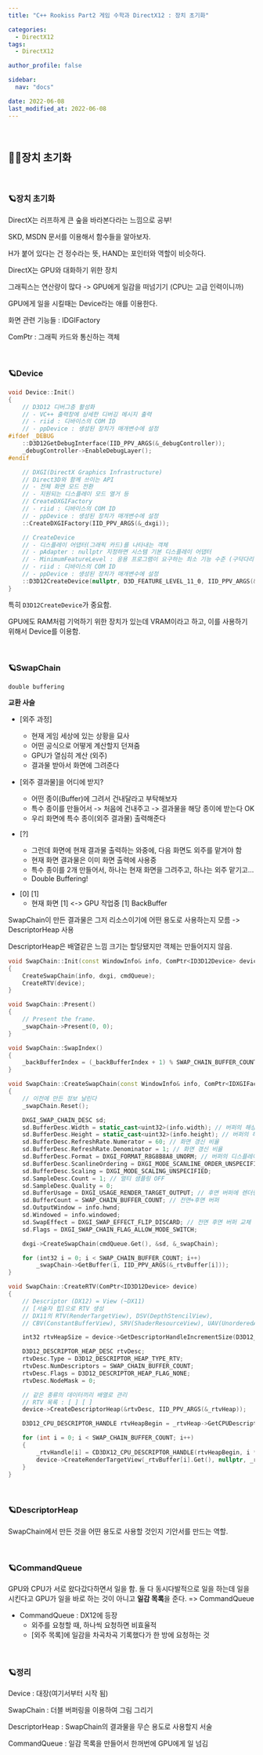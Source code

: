 ```yaml
---
title: "C++ Rookiss Part2 게임 수학과 DirectX12 : 장치 초기화"

categories:
  - DirectX12
tags:
  - DirectX12

author_profile: false

sidebar:
  nav: "docs"

date: 2022-06-08
last_modified_at: 2022-06-08
---
```


<br>


## 🙇‍♀️장치 초기화


<br>


### 🪐장치 초기화


DirectX는 러프하게 큰 숲을 바라본다라는 느낌으로 공부!

SKD, MSDN 문서를 이용해서 함수들을 알아보자.

H가 붙어 있다는 건 정수라는 뜻, HAND는 포인터와 역할이 비슷하다.

DirectX는 GPU와 대화하기 위한 장치

그래픽스는 연산량이 많다 -> GPU에게 일감을 떠넘기기 (CPU는 고급 인력이니까)

GPU에게 일을 시킬때는 Device라는 애를 이용한다.


화면 관련 기능들 : IDGIFactory

ComPtr : 그래픽 카드와 통신하는 객체

<br>


### 🪐Device

```cpp
void Device::Init()
{
	// D3D12 디버그층 활성화
	// - VC++ 출력창에 상세한 디버깅 메시지 출력
	// - riid : 디바이스의 COM ID
	// - ppDevice : 생성된 장치가 매개변수에 설정
#ifdef _DEBUG
	::D3D12GetDebugInterface(IID_PPV_ARGS(&_debugController));
	_debugController->EnableDebugLayer();
#endif

	// DXGI(DirectX Graphics Infrastructure)
	// Direct3D와 함께 쓰이는 API
	// - 전체 화면 모드 전환
	// - 지원되는 디스플레이 모드 열거 등
	// CreateDXGIFactory
	// - riid : 디바이스의 COM ID
	// - ppDevice : 생성된 장치가 매개변수에 설정
	::CreateDXGIFactory(IID_PPV_ARGS(&_dxgi));

	// CreateDevice
	// - 디스플레이 어댑터(그래픽 카드)를 나타내는 객체
	// - pAdapter : nullptr 지정하면 시스템 기본 디스플레이 어댑터
	// - MinimumFeatureLevel : 응용 프로그램이 요구하는 최소 기능 수준 (구닥다리 걸러낸다)
	// - riid : 디바이스의 COM ID
	// - ppDevice : 생성된 장치가 매개변수에 설정
	::D3D12CreateDevice(nullptr, D3D_FEATURE_LEVEL_11_0, IID_PPV_ARGS(&_device));
}
```

특히 `D3D12CreateDevice`가 중요함.

GPU에도 RAM처럼 기억하기 위한 장치가 있는데 VRAM이라고 하고, 이를 사용하기 위해서 Device를 이용함.

<br>

### 🪐SwapChain

`double buffering`

**교환 사슬**
* [외주 과정]
  - 현재 게임 세상에 있는 상황을 묘사
  - 어떤 공식으로 어떻게 계산할지 던져줌
  - GPU가 열심히 계산 (외주)
  - 결과물 받아서 화면에 그려준다

* [외주 결과물]을 어디에 받지?
  - 어떤 종이(Buffer)에 그려서 건내달라고 부탁해보자
  - 특수 종이를 만들어서 -> 처음에 건내주고 -> 결과물을 해당 종이에 받는다 OK
  - 우리 화면에 특수 종이(외주 결과물) 출력해준다

* [?]
  - 그런데 화면에 현재 결과물 출력하는 와중에, 다음 화면도 외주를 맡겨야 함
  - 현재 화면 결과물은 이미 화면 출력에 사용중
  - 특수 종이를 2개 만들어서, 하나는 현재 화면을 그려주고, 하나는 외주 맡기고...
  - Double Buffering!

- [0] [1]
   - 현재 화면 [1]  <-> GPU 작업중 [1] BackBuffer

SwapChain이 만든 결과물은 그저 리소스이기에 어떤 용도로 사용하는지 모름 -> DescriptorHeap 사용

DescriptorHeap은 배열같은 느낌 크기는 할당됐지만 객체는 만들어지지 않음.

```cpp
void SwapChain::Init(const WindowInfo& info, ComPtr<ID3D12Device> device, ComPtr<IDXGIFactory> dxgi, ComPtr<ID3D12CommandQueue> cmdQueue)
{
	CreateSwapChain(info, dxgi, cmdQueue);
	CreateRTV(device);
}

void SwapChain::Present()
{
	// Present the frame.
	_swapChain->Present(0, 0);
}

void SwapChain::SwapIndex()
{
	_backBufferIndex = (_backBufferIndex + 1) % SWAP_CHAIN_BUFFER_COUNT;
}

void SwapChain::CreateSwapChain(const WindowInfo& info, ComPtr<IDXGIFactory> dxgi, ComPtr<ID3D12CommandQueue> cmdQueue)
{
	// 이전에 만든 정보 날린다
	_swapChain.Reset();

	DXGI_SWAP_CHAIN_DESC sd;
	sd.BufferDesc.Width = static_cast<uint32>(info.width); // 버퍼의 해상도 너비
	sd.BufferDesc.Height = static_cast<uint32>(info.height); // 버퍼의 해상도 높이
	sd.BufferDesc.RefreshRate.Numerator = 60; // 화면 갱신 비율
	sd.BufferDesc.RefreshRate.Denominator = 1; // 화면 갱신 비율
	sd.BufferDesc.Format = DXGI_FORMAT_R8G8B8A8_UNORM; // 버퍼의 디스플레이 형식
	sd.BufferDesc.ScanlineOrdering = DXGI_MODE_SCANLINE_ORDER_UNSPECIFIED;
	sd.BufferDesc.Scaling = DXGI_MODE_SCALING_UNSPECIFIED;
	sd.SampleDesc.Count = 1; // 멀티 샘플링 OFF
	sd.SampleDesc.Quality = 0;
	sd.BufferUsage = DXGI_USAGE_RENDER_TARGET_OUTPUT; // 후면 버퍼에 렌더링할 것 
	sd.BufferCount = SWAP_CHAIN_BUFFER_COUNT; // 전면+후면 버퍼
	sd.OutputWindow = info.hwnd;
	sd.Windowed = info.windowed;
	sd.SwapEffect = DXGI_SWAP_EFFECT_FLIP_DISCARD; // 전면 후면 버퍼 교체 시 이전 프레임 정보 버림
	sd.Flags = DXGI_SWAP_CHAIN_FLAG_ALLOW_MODE_SWITCH;

	dxgi->CreateSwapChain(cmdQueue.Get(), &sd, &_swapChain);

	for (int32 i = 0; i < SWAP_CHAIN_BUFFER_COUNT; i++)
		_swapChain->GetBuffer(i, IID_PPV_ARGS(&_rtvBuffer[i]));
}

void SwapChain::CreateRTV(ComPtr<ID3D12Device> device)
{
	// Descriptor (DX12) = View (~DX11)
	// [서술자 힙]으로 RTV 생성
	// DX11의 RTV(RenderTargetView), DSV(DepthStencilView), 
	// CBV(ConstantBufferView), SRV(ShaderResourceView), UAV(UnorderedAccessView)를 전부!

	int32 rtvHeapSize = device->GetDescriptorHandleIncrementSize(D3D12_DESCRIPTOR_HEAP_TYPE_RTV);

	D3D12_DESCRIPTOR_HEAP_DESC rtvDesc;
	rtvDesc.Type = D3D12_DESCRIPTOR_HEAP_TYPE_RTV;
	rtvDesc.NumDescriptors = SWAP_CHAIN_BUFFER_COUNT;
	rtvDesc.Flags = D3D12_DESCRIPTOR_HEAP_FLAG_NONE;
	rtvDesc.NodeMask = 0;

	// 같은 종류의 데이터끼리 배열로 관리
	// RTV 목록 : [ ] [ ]
	device->CreateDescriptorHeap(&rtvDesc, IID_PPV_ARGS(&_rtvHeap));

	D3D12_CPU_DESCRIPTOR_HANDLE rtvHeapBegin = _rtvHeap->GetCPUDescriptorHandleForHeapStart();

	for (int i = 0; i < SWAP_CHAIN_BUFFER_COUNT; i++)
	{
		_rtvHandle[i] = CD3DX12_CPU_DESCRIPTOR_HANDLE(rtvHeapBegin, i * rtvHeapSize);
		device->CreateRenderTargetView(_rtvBuffer[i].Get(), nullptr, _rtvHandle[i]);
	}
}
```

<br>

### 🪐DescriptorHeap

SwapChain에서 만든 것을 어떤 용도로 사용할 것인지 기안서를 만드는 역할.


<br>

### 🪐CommandQueue

GPU와 CPU가 서로 왔다갔다하면서 일을 함. 둘 다 동시다발적으로 일을 하는데 일을 시킨다고 GPU가 일을 바로 하는 것이 아니고 **일감 목록**을 준다.
=> CommandQueue

* CommandQueue : DX12에 등장
  - 외주를 요청할 때, 하나씩 요청하면 비효율적
  - [외주 목록]에 일감을 차곡차곡 기록했다가 한 방에 요청하는 것




<br>

### 🪐정리

Device : 대장(여기서부터 시작 됨)

SwapChain : 더블 버퍼링을 이용하여 그림 그리기

DescriptorHeap : SwapChain의 결과물을 무슨 용도로 사용할지 서술

CommandQueue : 일감 목록을 만들어서 한꺼번에 GPU에게 일 넘김



